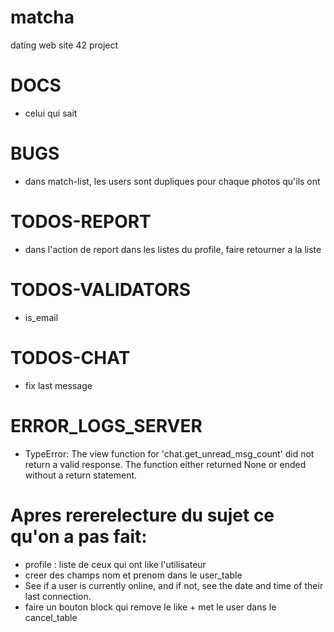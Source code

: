 # matcha
dating web site 42 project 

# DOCS

- celui qui sait

# BUGS

- dans match-list, les users sont dupliques pour chaque photos qu'ils ont

# TODOS-REPORT

- dans l'action de report dans les listes du profile, faire retourner a la liste

# TODOS-VALIDATORS

- is_email

# TODOS-CHAT

- fix last message

# ERROR_LOGS_SERVER

- TypeError: The view function for 'chat.get_unread_msg_count' did not return a valid response. The function either returned None or ended without a return statement.

# Apres rererelecture du sujet ce qu'on a pas fait:

- profile : liste de ceux qui ont like l'utilisateur
- creer des champs nom et prenom dans le user_table
- See if a user is currently online, and if not, see the date and time of their last connection.
- faire un bouton block qui remove le like + met le user dans le cancel_table
